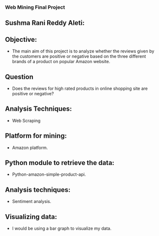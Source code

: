 ### Web Mining Final Project

## Sushma Rani Reddy Aleti:

## Objective:
- The main aim of this project is to analyze whether the reviews given by the customers are positive or negative based on the three
 different brands of a product on popular Amazon website.  
 
## Question
- Does the reviews for high rated products in online shopping site are positive or negative?

## Analysis Techniques:
- Web Scraping

## Platform for mining:
- Amazon platform.

## Python module to retrieve the data:
- Python-amazon-simple-product-api.

## Analysis techniques:
- Sentiment analysis. 

## Visualizing data:
- I would be using a bar graph to visualize my data.


